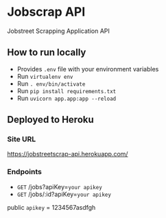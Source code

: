 # Jobscrap API

Jobstreet Scrapping Application API

## How to run locally

- Provides `.env` file with your environment variables
- Run `virtualenv env`
- Run `. env/bin/activate`
- Run `pip install requirements.txt`
- Run `uvicorn app.app:app --reload`


## Deployed to Heroku

### Site URL

https://jobstreetscrap-api.herokuapp.com/

### Endpoints

- `GET` /jobs?apiKey=`your apikey`
- `GET` /jobs/:id?apiKey=`your apikey`

public `apikey` = 1234567asdfgh
